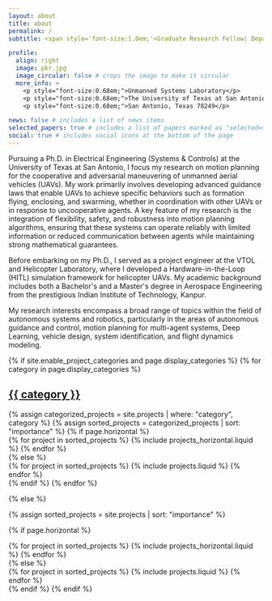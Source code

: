 ```yaml
---
layout: about
title: about
permalink: /
subtitle: <span style='font-size:1.0em;'>Graduate Research Fellow| Department of Electrical Engineering</span>

profile:
  align: right
  image: pkr.jpg
  image_circular: false # crops the image to make it circular
  more_info: >
    <p style="font-size:0.68em;">Unmanned Systems Laboratory</p>
    <p style="font-size:0.68em;">The University of Texas at San Antonio</p>
    <p style="font-size:0.68em;">San Antonio, Texas 78249</p>

news: false # includes a list of news items
selected_papers: true # includes a list of papers marked as "selected={true}"
social: true # includes social icons at the bottom of the page
---
```


<p>Pursuing a Ph.D. in Electrical Engineering (Systems & Controls) at the University of Texas at San Antonio, I focus my research on motion planning for the cooperative and adversarial maneuvering of unmanned aerial vehicles (UAVs). My work primarily involves developing advanced guidance laws that enable UAVs to achieve specific behaviors such as formation flying, enclosing, and swarming, whether in coordination with other UAVs or in response to uncooperative agents. A key feature of my research is the integration of flexibility, safety, and robustness into motion planning algorithms, ensuring that these systems can operate reliably with limited information or reduced communication between agents while maintaining strong mathematical guarantees. </p>
<p>Before embarking on my Ph.D., I served as a project engineer at the VTOL and Helicopter Laboratory, where I developed a Hardware-in-the-Loop (HITL) simulation framework for helicopter UAVs. My academic background includes both a Bachelor's and a Master's degree in Aerospace Engineering from the prestigious Indian Institute of Technology, Kanpur.  </p> 
<p>My research interests encompass a broad range of topics within the field of autonomous systems and robotics, particularly in the areas of autonomous guidance and control, motion planning for multi-agent systems, Deep Learning, vehicle design, system identification, and flight dynamics modeling.</p>
<div class="projects">
{% if site.enable_project_categories and page.display_categories %}
  <!-- Display categorized projects -->
  {% for category in page.display_categories %}
  <a id="{{ category }}" href=".#{{ category }}">
    <h2 class="category">{{ category }}</h2>
  </a>
  {% assign categorized_projects = site.projects | where: "category", category %}
  {% assign sorted_projects = categorized_projects | sort: "importance" %}
  <!-- Generate cards for each project -->
  {% if page.horizontal %}
  <div class="container">
    <div class="row row-cols-2">
    {% for project in sorted_projects %}
      {% include projects_horizontal.liquid %}
    {% endfor %}
    </div>
  </div>
  {% else %}
  <div class="grid">
    {% for project in sorted_projects %}
      {% include projects.liquid %}
    {% endfor %}
  </div>
  {% endif %}
  {% endfor %}

{% else %}

<!-- Display projects without categories -->

{% assign sorted_projects = site.projects | sort: "importance" %}

  <!-- Generate cards for each project -->

{% if page.horizontal %}

  <div class="container">
    <div class="row row-cols-2">
    {% for project in sorted_projects %}
      {% include projects_horizontal.liquid %}
    {% endfor %}
    </div>
  </div>
  {% else %}
  <div class="grid">
    {% for project in sorted_projects %}
      {% include projects.liquid %}
    {% endfor %}
  </div>
  {% endif %}
{% endif %}
</div>
